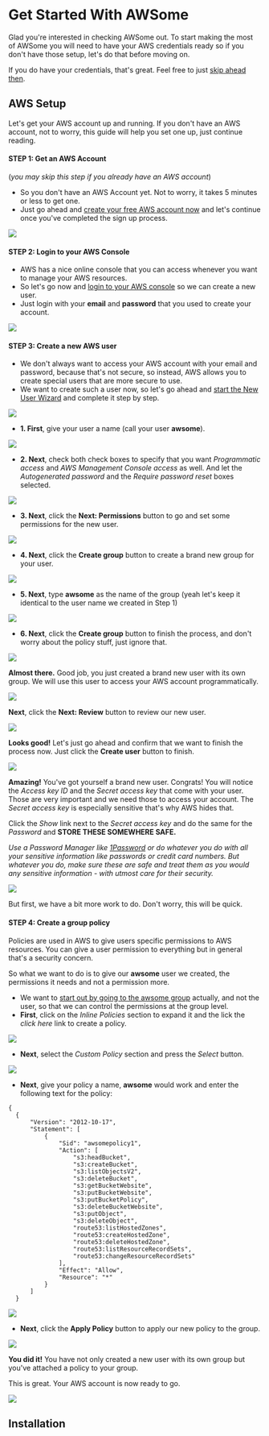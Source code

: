 # Get Started With AWSome

Glad you're interested in checking AWSome out. To start making the most of AWSome you will need to have your AWS credentials ready so if you don't have those setup, let's do that before moving on.

If you do have your credentials, that's great. Feel free to just [skip ahead then](#installation).

## AWS Setup

Let's get your AWS account up and running. If you don't have an AWS account, not to worry, this guide will help you set one up, just continue reading.

#### STEP 1: Get an AWS Account
(*you may skip this step if you already have an AWS account*)

* So you don't have an AWS Account yet. Not to worry, it takes 5 minutes or less to get one.
* Just go ahead and [create your free AWS account now](https://portal.aws.amazon.com/billing/signup?nc2=h_ct&redirect_url=https%3A%2F%2Faws.amazon.com%2Fregistration-confirmation#/start) and let's continue once you've completed the sign up process.

[![](images/step-1.png)]()

#### STEP 2: Login to your AWS Console

* AWS has a nice online console that you can access whenever you want to manage your AWS resources.
* So let's go now and [login to your AWS console](https://console.aws.amazon.com/) so we can create a new user.
* Just login with your **email** and **password** that you used to create your account.

[![](images/step-2.png)]()

#### STEP 3: Create a new AWS user

* We don't always want to access your AWS account with your email and password, because that's not secure, so instead, AWS allows you to create special users that are more secure to use.
* We want to create such a user now, so let's go ahead and [start the New User Wizard](https://console.aws.amazon.com/iam/home?region=us-east-1#/users$new?step=details) and complete it step by step.

[![](images/step-3-start.png)]()

* **1. First**, give your user a name (call your user **awsome**).

[![](images/step-3-1.png)]()

* **2. Next**, check both check boxes to specify that you want *Programmatic access* and *AWS Management Console access* as well. And let the *Autogenerated password* and the *Require password reset* boxes selected.

[![](images/step-3-2.png)]()

* **3. Next**, click the **Next: Permissions** button to go and set some permissions for the new user.

[![](images/step-3-3.png)]()

* **4. Next**, click the **Create group** button to create a brand new group for your user.

[![](images/step-3-4.png)]()

* **5. Next**, type **awsome** as the name of the group (yeah let's keep it identical to the user name we created in Step 1)

[![](images/step-3-5.png)]()

* **6. Next**, click the **Create group** button to finish the process, and don't worry about the policy stuff, just ignore that.

[![](images/step-3-6.png)]()

**Almost there.** Good job, you just created a brand new user with its own group. We will use this user to access your AWS account programmatically.

[![](images/step-3-7.png)]()

**Next**, click the **Next: Review** button to review our new user.

[![](images/step-3-8.png)]()

**Looks good!** Let's just go ahead and confirm that we want to finish the process now. Just click the **Create user** button to finish.

[![](images/step-3-9.png)]()

**Amazing!** You've got yourself a brand new user. Congrats! You will notice the *Access key ID* and the *Secret access key* that come with your user. Those are very important and we need those to access your account. The *Secret access key* is especially sensitive that's why AWS hides that.

Click the *Show* link next to the *Secret access key* and do the same for the *Password* and **STORE THESE SOMEWHERE SAFE.**

*Use a Password Manager like [1Password](https://1password.com/) or do whatever you do with all your sensitive information like passwords or credit card numbers. But whatever you do, make sure these are safe and treat them as you would any sensitive information - with utmost care for their security.*

[![](images/step-3-10.png)]()

But first, we have a bit more work to do. Don't worry, this will be quick.

#### STEP 4: Create a group policy

Policies are used in AWS to give users specific permissions to AWS resources. You can give a user permission to everything but in general that's a security concern.

So what we want to do is to give our **awsome** user we created, the permissions it needs and not a permission more.

* We want to [start out by going to the awsome group](https://console.aws.amazon.com/iam/home?region=us-east-1#/groups/awsome) actually, and not the user, so that we can control the permissions at the group level.
* **First**, click on the *Inline Policies* section to expand it and the lick the *click here* link to create a policy.

[![](images/step-4-start.png)]()

* **Next**, select the *Custom Policy* section and press the *Select* button.

[![](images/step-4-1.png)]()

* **Next**, give your policy a name, **awsome** would work and enter the following text for the policy:

```
{
  {
      "Version": "2012-10-17",
      "Statement": [
          {
              "Sid": "awsomepolicy1",
              "Action": [
                  "s3:headBucket",
                  "s3:createBucket",
                  "s3:listObjectsV2",
                  "s3:deleteBucket",
                  "s3:getBucketWebsite",
                  "s3:putBucketWebsite",
                  "s3:putBucketPolicy",
                  "s3:deleteBucketWebsite",
                  "s3:putObject",
                  "s3:deleteObject",
                  "route53:listHostedZones",
                  "route53:createHostedZone",
                  "route53:deleteHostedZone",
                  "route53:listResourceRecordSets",
                  "route53:changeResourceRecordSets"
              ],
              "Effect": "Allow",
              "Resource": "*"
          }
      ]
  }
```

[![](images/step-4-2.png)]()

* **Next**, click the **Apply Policy** button to apply our new policy to the group.

[![](images/step-4-3.png)]()

**You did it!** You have not only created a new user with its own group but you've attached a policy to your group.

This is great. Your AWS account is now ready to go.

[![](images/step-4-done.png)]()

## Installation
